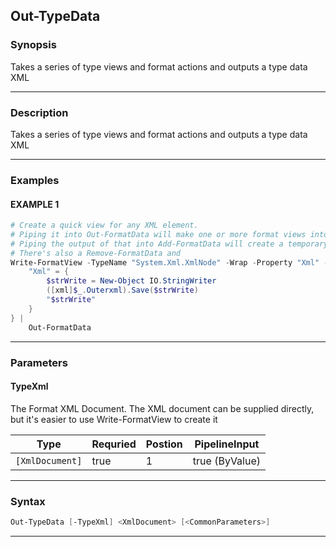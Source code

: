 
Out-TypeData
------------
### Synopsis
Takes a series of type views and format actions and outputs a type data XML

---
### Description

Takes a series of type views and format actions and outputs a type data XML

---
### Examples
#### EXAMPLE 1
```PowerShell
# Create a quick view for any XML element.
# Piping it into Out-FormatData will make one or more format views into a full format XML file
# Piping the output of that into Add-FormatData will create a temporary module to hold the formatting data
# There's also a Remove-FormatData and
Write-FormatView -TypeName "System.Xml.XmlNode" -Wrap -Property "Xml" -VirtualProperty @{
    "Xml" = {
        $strWrite = New-Object IO.StringWriter
        ([xml]$_.Outerxml).Save($strWrite)
        "$strWrite"
    }
} |
    Out-FormatData
```

---
### Parameters
#### **TypeXml**

The Format XML Document.  The XML document can be supplied directly,
but it's easier to use Write-FormatView to create it



|Type               |Requried|Postion|PipelineInput |
|-------------------|--------|-------|--------------|
|```[XmlDocument]```|true    |1      |true (ByValue)|
---
### Syntax
```PowerShell
Out-TypeData [-TypeXml] <XmlDocument> [<CommonParameters>]
```
---


